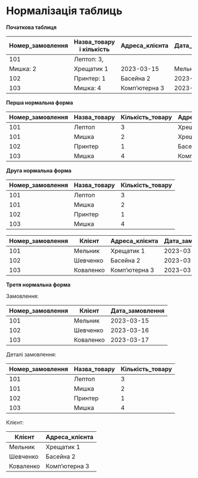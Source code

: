 # Нормалізація таблиць

**Початкова таблиця**

| Номер_замовлення | Назва_товару і кількість | Адреса_клієнта | Дата_замовлення | Клієнт |
| --- | --- | --- | --- | --- |
| 101 | Лептоп: 3,
Мишка: 2 | Хрещатик 1 | 2023-03-15 | Мельник |
| 102 | Принтер: 1 | Басейна 2 | 2023-03-16 | Шевченко |
| 103 | Мишка: 4 | Компʼютерна 3 | 2023-03-17 | Коваленко |

**Перша нормальна форма**

| Номер_замовлення | Назва_товару | Кількість_товару | Адреса_клієнта | Дата_замовлення | Клієнт |
| --- | --- | --- | --- | --- | --- |
| 101 | Лептоп | 3 | Хрещатик 1 | 2023-03-15 | Мельник |
| 101 | Мишка | 2 | Хрещатик 1 | 2023-03-15 | Мельник |
| 102 | Принтер | 1 | Басейна 2 | 2023-03-16 | Шевченко |
| 103 | Мишка | 4 | Компʼютерна 3 | 2023-03-17 | Коваленко |

**Друга нормальна форма**

| Номер_замовлення | Назва_товару | Кількість_товару |
| --- | --- | --- |
| 101 | Лептоп | 3 |
| 101 | Мишка | 2 |
| 102 | Принтер | 1 |
| 103 | Мишка | 4 |

| Номер_замовлення | Клієнт | Адреса_клієнта | Дата_замовлення |
| --- | --- | --- | --- |
| 101 | Мельник | Хрещатик 1 | 2023-03-15 |
| 102 | Шевченко | Басейна 2 | 2023-03-16 |
| 103 | Коваленко | Компʼютерна 3 | 2023-03-17 |

**Третя нормальна форма**

Замовлення:

| Номер_замовлення | Клієнт | Дата_замовлення |
| --- | --- | --- |
| 101 | Мельник | 2023-03-15 |
| 102 | Шевченко | 2023-03-16 |
| 103 | Коваленко | 2023-03-17 |

Деталі замовлення:

| Номер_замовлення | Назва_товару | Кількість_товару |
| --- | --- | --- |
| 101 | Лептоп | 3 |
| 101 | Мишка | 2 |
| 102 | Принтер | 1 |
| 103 | Мишка | 4 |

Клієнт:

| Клієнт | Адреса_клієнта |
| --- | --- |
| Мельник | Хрещатик 1 |
| Шевченко | Басейна 2 |
| Коваленко | Компʼютерна 3 |
